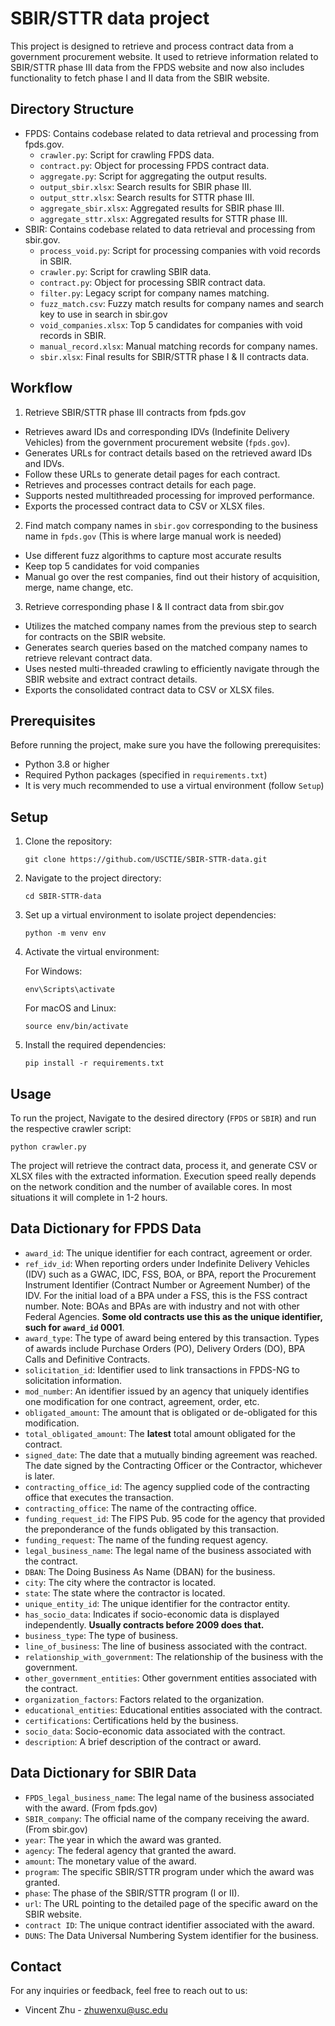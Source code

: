 # SBIR/STTR data project
This project is designed to retrieve and process contract data from a government procurement website. It
used to retrieve information related to SBIR/STTR phase III data from the FPDS website and now also includes functionality to fetch phase I and II data from the SBIR website.


## Directory Structure
- FPDS: Contains codebase related to data retrieval and processing from fpds.gov.
  - `crawler.py`: Script for crawling FPDS data.
  - `contract.py`: Object for processing FPDS contract data.
  - `aggregate.py`: Script for aggregating the output results.
  - `output_sbir.xlsx`: Search results for SBIR phase III.
  - `output_sttr.xlsx`: Search results for STTR phase III.
  - `aggregate_sbir.xlsx`: Aggregated results for SBIR phase III.
  - `aggregate_sttr.xlsx`: Aggregated results for STTR phase III.
- SBIR: Contains codebase related to data retrieval and processing from sbir.gov.
  - `process_void.py`: Script for processing companies with void records in SBIR.
  - `crawler.py`: Script for crawling SBIR data. 
  - `contract.py`: Object for processing SBIR contract data. 
  - `filter.py`: Legacy script for company names matching.
  - `fuzz_match.csv`: Fuzzy match results for company names and search key to use in search in sbir.gov
  - `void_companies.xlsx`: Top 5 candidates for companies with void records in SBIR.
  - `manual_record.xlsx`: Manual matching records for company names.
  - `sbir.xlsx`: Final results for SBIR/STTR phase I & II contracts data.



## Workflow

1. Retrieve SBIR/STTR phase III contracts from fpds.gov
- Retrieves award IDs and corresponding IDVs (Indefinite Delivery Vehicles) from the government procurement website (`fpds.gov`).
- Generates URLs for contract details based on the retrieved award IDs and IDVs.
- Follow these URLs to generate detail pages for each contract.
- Retrieves and processes contract details for each page.
- Supports nested multithreaded processing for improved performance.
- Exports the processed contract data to CSV or XLSX files.

2. Find match company names in `sbir.gov` corresponding to the business name in `fpds.gov` (This is where large manual work is needed)
- Use different fuzz algorithms to capture most accurate results
- Keep top 5 candidates for void companies
- Manual go over the rest companies, find out their history of acquisition, merge, name change, etc.

3. Retrieve corresponding phase I & II contract data from sbir.gov
- Utilizes the matched company names from the previous step to search for contracts on the SBIR website. 
- Generates search queries based on the matched company names to retrieve relevant contract data. 
- Uses nested multi-threaded crawling to efficiently navigate through the SBIR website and extract contract details. 
- Exports the consolidated contract data to CSV or XLSX files.


## Prerequisites

Before running the project, make sure you have the following prerequisites:

- Python 3.8 or higher
- Required Python packages (specified in `requirements.txt`)
- It is very much recommended to use a virtual environment (follow `Setup`)

## Setup

1. Clone the repository:

    `git clone https://github.com/USCTIE/SBIR-STTR-data.git`
2. Navigate to the project directory:

    `cd SBIR-STTR-data`
3. Set up a virtual environment to isolate project dependencies:

    `python -m venv env`
4. Activate the virtual environment:

    For Windows:
    
    `env\Scripts\activate`

    For macOS and Linux:

    `source env/bin/activate`
5. Install the required dependencies:

    `pip install -r requirements.txt`

## Usage
To run the project, Navigate to the desired directory (`FPDS` or `SBIR`) and run the respective crawler script:

`python crawler.py`

The project will retrieve the contract data, process it, and generate CSV or XLSX files with the extracted information.
Execution speed really depends on the network condition and the number of available cores. In most situations it will complete in 1-2 hours.

## Data Dictionary for FPDS Data

- `award_id`: The unique identifier for each contract, agreement or order.
- `ref_idv_id`: When reporting orders under Indefinite Delivery Vehicles (IDV) such as a GWAC, IDC, FSS, BOA, or BPA, report the Procurement Instrument Identifier (Contract Number or Agreement Number) of the IDV. For the initial load of a BPA under a FSS, this is the FSS contract number. Note: BOAs and BPAs are with industry and not with other Federal Agencies.
**Some old contracts use this as the unique identifier, such for `award_id` 0001**.
- `award_type`: The type of award being entered by this transaction. Types of awards include Purchase Orders (PO), Delivery Orders (DO), BPA Calls and Definitive Contracts.
- `solicitation_id`: Identifier used to link transactions in FPDS-NG to solicitation information.
- `mod_number`: An identifier issued by an agency that uniquely identifies one modification for one contract, agreement, order, etc.
- `obligated_amount`: The amount that is obligated or de-obligated for this modification.
- `total_obligated_amount`: The **latest** total amount obligated for the contract.
- `signed_date`: The date that a mutually binding agreement was reached. The date signed by the Contracting Officer or the Contractor, whichever is later.
- `contracting_office_id`: The agency supplied code of the contracting office that executes the transaction.
- `contracting_office`: The name of the contracting office.
- `funding_request_id`: The FIPS Pub. 95 code for the agency that provided the preponderance of the funds obligated by this transaction.
- `funding_request`: The name of the funding request agency.
- `legal_business_name`: The legal name of the business associated with the contract.
- `DBAN`: The Doing Business As Name (DBAN) for the business.
- `city`: The city where the contractor is located.
- `state`: The state where the contractor is located.
- `unique_entity_id`: The unique identifier for the contractor entity.
- `has_socio_data`: Indicates if socio-economic data is displayed independently. **Usually contracts before 2009 does that.**
- `business_type`: The type of business.
- `line_of_business`: The line of business associated with the contract.
- `relationship_with_government`: The relationship of the business with the government.
- `other_government_entities`: Other government entities associated with the contract.
- `organization_factors`: Factors related to the organization.
- `educational_entities`: Educational entities associated with the contract.
- `certifications`: Certifications held by the business.
- `socio_data`: Socio-economic data associated with the contract.
- `description`: A brief description of the contract or award.


## Data Dictionary for SBIR Data
- `FPDS_legal_business_name`: The legal name of the business associated with the award. (From fpds.gov)
- `SBIR_company`: The official name of the company receiving the award. (From sbir.gov)
- `year`: The year in which the award was granted.
- `agency`: The federal agency that granted the award.
- `amount`: The monetary value of the award.
- `program`: The specific SBIR/STTR program under which the award was granted.
- `phase`: The phase of the SBIR/STTR program (I or II).
- `url`: The URL pointing to the detailed page of the specific award on the SBIR website.
- `contract ID`: The unique contract identifier associated with the award.
- `DUNS`: The Data Universal Numbering System identifier for the business.


## Contact

For any inquiries or feedback, feel free to reach out to us:

- Vincent Zhu - zhuwenxu@usc.edu
